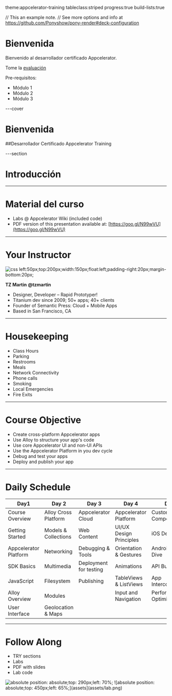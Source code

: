 theme:appcelerator-training
tableclass:striped
progress:true
build-lists:true

// This an example note.
// See more options and info at https://github.com/Ponyshow/pony-render#deck-configuration

# Bienvenida

Bienvenido al desarrollador certificado Appcelerator.

Tome la [evaluación](http://)

Pre-requisitos:

- Módulo 1
- Módulo 2
- Módulo 3

---cover

# Bienvenida

##Desarrollador Certificado Appcelerator Training

---section

# Introducción

--- 

# Material del curso

- Labs @ Appcelerator Wiki (included code)
- PDF version of this presentation available at: [https://goo.gl/N99wVU](https://goo.gl/N99wVU)

--- 

# Your Instructor

![css left:50px;top:200px;width:150px;float:left;padding-right:20px;margin-bottom:20px;](https://avatars0.githubusercontent.com/u/139472?v=3&s=460)

**TZ Martin**
**@tzmartin**

- Designer, Developer – Rapid Prototyper!
- Titanium dev since 2009; 50+ apps; 40+ clients
- Founder of Semantic Press: Cloud + Mobile Apps
- Based in San Francisco, CA

--- 

# Housekeeping

- Class Hours
- Parking
- Restrooms
- Meals
- Network Connectivity
- Phone calls
- Smoking
- Local Emergencies
- Fire Exits

--- 

# Course Objective

- Create cross-platform Appcelerator apps
- Use Alloy to structure your app's code
- Use core Appcelerator UI and non-UI APIs
- Use the Appcelerator Platform in you dev cycle
- Debug and test your apps
- Deploy and publish your app

--- 

# Daily Schedule

| Day1 | Day 2 | Day 3 | Day 4 | Day 5 |
|---|---|---|---|---|
| Course Overview  | Alloy Cross Platform | Appcelerator Cloud | Appcelerator Platform | Custom UI Components |
| Getting Started | Models & Collections | Web Content | UI/UX Design Principles | iOS Deep Dive |
| Appcelerator Platform | Networking | Debugging & Tools | Orientation & Gestures | Android Deep Dive |
| SDK Basics | Multimedia | Deployment for testing | Animations | API Builder |
| JavaScript	 | Filesystem | Publishing | TableViews & ListViews | App Interconnections |
| Alloy Overview | Modules |   | Input and Navigation | Performance Optimization |
| User Interface | Geolocation & Maps |   |   |   |   |

--- 

# Follow Along

- TRY sections
- Labs
- PDF with slides
- Lab code

![absolute position: absolute;top: 290px;left: 70%;](assets/tryit.png)
![absolute position: absolute;top: 450px;left: 65%;](assets](assets/lab.png)


